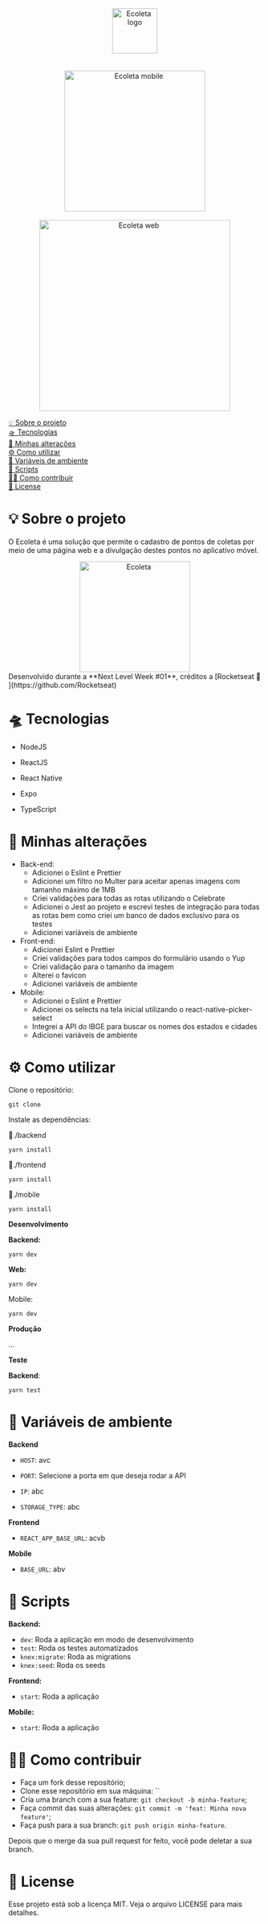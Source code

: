 <div align="center">
	<img src="readme/logo.svg" alt="Ecoleta logo" height="90">
</div>
<br/>
<br/>
<div align="center">
  <img src="readme/mobile.gif" alt="Ecoleta mobile" height="280">
  <br/>
  <br/>
  <img src="readme/web.gif" alt="Ecoleta web" height="380">
</div>




<p>
  <a href="#-sobre-o-projeto">💡 Sobre o projeto</a>
  <br/>
  <a href="#-tecnologias">🛸 Tecnologias</a>
   <br/>
  <a href="#-minhas-alterações">🧪 Minhas alterações</a>
   <br/>
  <a href="#-como-utilizar">⚙️ Como utilizar</a>
   <br/>
  <a href="#-variáveis-de-ambiente">🧩 Variáveis de ambiente</a>
   <br/>
  <a href="#-scripts">🤖 Scripts</a>
   <br/>
  <a href="#-como-contribuir">🖖🏻 Como contribuir</a>
   <br/>
  <a href="#-license">📝 License</a>
</p>



# 💡 Sobre o projeto



O Ecoleta é uma solução que permite o cadastro de pontos de coletas por meio de uma página web e a divulgação destes pontos no aplicativo móvel.

<div align="center">
	<img src="readme/home-background.svg" alt="Ecoleta" height="220">
</div>
Desenvolvido durante a **Next Level Week #01**, créditos a [Rocketseat 🚀
](https://github.com/Rocketseat)

# 🛸 Tecnologias

* NodeJS

* ReactJS

* React Native

* Expo

* TypeScript

  

# 🧪 Minhas alterações

- Back-end:
  - Adicionei o Eslint e Prettier
  - Adicionei um filtro no Multer para aceitar apenas imagens com tamanho máximo de 1MB
  - Criei validações para todas as rotas utilizando o Celebrate
  - Adicionei o Jest ao projeto e escrevi testes de integração para todas as rotas bem como criei um banco de dados exclusivo para os testes
  - Adicionei variáveis de ambiente
- Front-end:
  - Adicionei Eslint e Prettier
  - Criei validações para todos campos do formulário usando o Yup
  - Criei validação para o tamanho da imagem
  - Alterei o favicon
  - Adicionei variáveis de ambiente
- Mobile:
  - Adicionei o Eslint e Prettier
  - Adicionei os selects na tela inicial utilizando o react-native-picker-select
  - Integrei a API do IBGE para buscar os nomes dos estados e cidades
  - Adicionei variáveis de ambiente




# ⚙️ Como utilizar

Clone o repositório:

```
git clone 
```

Instale as dependências:

📁./backend

```
yarn install
```
📁./frontend

```
yarn install
```
📁./mobile

```
yarn install
```



**Desenvolvimento**

**Backend:**

```
yarn dev
```

**Web:**

```
yarn dev
```

Mobile:

```
yarn dev
```



 **Produção**

...

 **Teste**

**Backend**:

```
yarn test
```



# 🧩 Variáveis de ambiente

**Backend**

- `HOST`: avc

- `PORT`: Selecione a porta em que deseja rodar a API

- `IP`: abc

- `STORAGE_TYPE`: abc

**Frontend**

* `REACT_APP_BASE_URL`: acvb

**Mobile**

* `BASE_URL`: abv

  

# 🤖 Scripts

**Backend:**

- `dev`: Roda a aplicação em modo de desenvolvimento
- `test`: Roda os testes automatizados
- `knex:migrate`: Roda as migrations
- `knex:seed`: Roda os seeds

**Frontend:**

- `start`: Roda a aplicação

**Mobile:**

- `start`: Roda a aplicação



# 🖖🏻 Como contribuir

- Faça um fork desse repositório;
- Clone esse repositório em sua máquina: ``
- Cria uma branch com a sua feature: `git checkout -b minha-feature`;
- Faça commit das suas alterações: `git commit -m 'feat: Minha nova feature'`;
- Faça push para a sua branch: `git push origin minha-feature`.

Depois que o merge da sua pull request for feito, você pode deletar a sua branch.



# 📝 License

Esse projeto está sob a licença MIT. Veja o arquivo LICENSE para mais detalhes.